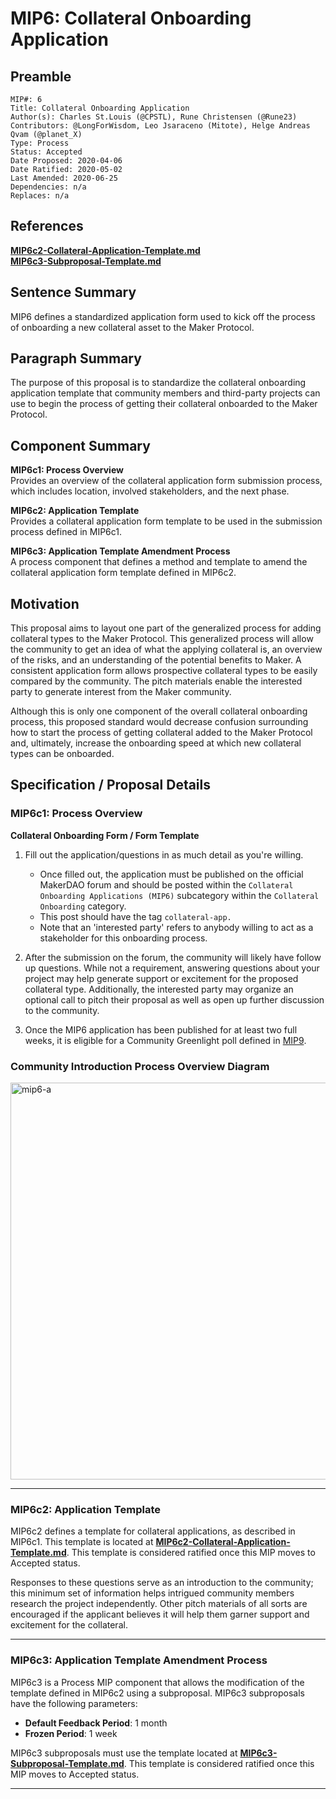 # MIP6: Collateral Onboarding Application

## Preamble
```
MIP#: 6
Title: Collateral Onboarding Application
Author(s): Charles St.Louis (@CPSTL), Rune Christensen (@Rune23)
Contributors: @LongForWisdom, Leo Jsaraceno (Mitote), Helge Andreas Qvam (@planet_X)
Type: Process
Status: Accepted
Date Proposed: 2020-04-06
Date Ratified: 2020-05-02
Last Amended: 2020-06-25
Dependencies: n/a
Replaces: n/a
```

## References
**[MIP6c2-Collateral-Application-Template.md](MIP6c2-Collateral-Application-Template.md)**  
**[MIP6c3-Subproposal-Template.md](MIP6c3-Subproposal-Template.md)**  

## Sentence Summary

MIP6 defines a standardized application form used to kick off the process of onboarding a new collateral asset to the Maker Protocol.

## Paragraph Summary

The purpose of this proposal is to standardize the collateral onboarding application template that community members and third-party projects can use to begin the process of getting their collateral onboarded to the Maker Protocol.

## Component Summary

**MIP6c1: Process Overview**  
Provides an overview of the collateral application form submission process, which includes location, involved stakeholders, and the next phase.

**MIP6c2: Application Template**  
Provides a collateral application form template to be used in the submission process defined in MIP6c1. 

**MIP6c3: Application Template Amendment Process**  
A process component that defines a method and template to amend the collateral application form template defined in MIP6c2.

## Motivation

This proposal aims to layout one part of the generalized process for adding collateral types to the Maker Protocol. This generalized process will allow the community to get an idea of what the applying collateral is, an overview of the risks, and an understanding of the potential benefits to Maker. A consistent application form allows prospective collateral types to be easily compared by the community. The pitch materials enable the interested party to generate interest from the Maker community.

Although this is only one component of the overall collateral onboarding process, this proposed standard would decrease confusion surrounding how to start the process of getting collateral added to the Maker Protocol and, ultimately, increase the onboarding speed at which new collateral types can be onboarded.

## Specification / Proposal Details

### MIP6c1: Process Overview

**Collateral Onboarding Form / Form Template**
1.  Fill out the application/questions in as much detail as you're willing.
    

    -   Once filled out, the application must be published on the official MakerDAO forum and should be posted within the `Collateral Onboarding Applications (MIP6)` subcategory within the `Collateral Onboarding` category.
    -   This post should have the tag `collateral-app.`
    -   Note that an 'interested party' refers to anybody willing to act as a stakeholder for this onboarding process.
    

2.  After the submission on the forum, the community will likely have follow up questions. While not a requirement, answering questions about your project may help generate support or excitement for the proposed collateral type. Additionally, the interested party may organize an optional call to pitch their proposal as well as open up further discussion to the community. 
    

3. Once the MIP6 application has been published for at least two full weeks, it is eligible for a Community Greenlight poll defined in [MIP9](https://github.com/makerdao/mips/blob/master/MIP9/mip9.md).
    

### Community Introduction Process Overview Diagram

<img width="635" alt="mip6-a" src="https://user-images.githubusercontent.com/32653033/83067804-49cb6a00-a035-11ea-9841-73b66df52fef.png">


---
### MIP6c2: Application Template

MIP6c2 defines a template for collateral applications, as described in MIP6c1. This template is located at **[MIP6c2-Collateral-Application-Template.md](MIP6c2-Collateral-Application-Template.md)**. This template is considered ratified once this MIP moves to Accepted status.

Responses to these questions serve as an introduction to the community; this minimum set of information helps intrigued community members research the project independently. Other pitch materials of all sorts are encouraged if the applicant believes it will help them garner support and excitement for the collateral.

    
---
### MIP6c3: Application Template Amendment Process

MIP6c3 is a Process MIP component that allows the modification of the template defined in MIP6c2 using a subproposal. MIP6c3 subproposals have the following parameters:
- **Default Feedback Period**: 1 month
- **Frozen Period**: 1 week

MIP6c3 subproposals must use the template located at  **[MIP6c3-Subproposal-Template.md](MIP6c3-Subproposal-Template.md)**. This template is considered ratified once this MIP moves to Accepted status.

---
